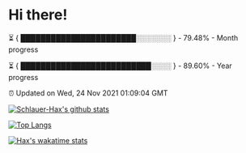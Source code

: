 # Hi there!

⏳ { ███████████████████████░░░░░░░ } - 79.48% - Month progress

⏳ { ██████████████████████████░░░░ } - 89.60% - Year progress

⏰ Updated on Wed, 24 Nov 2021 01:09:04 GMT


[![Schlauer-Hax's github stats](https://github-readme-stats.vercel.app/api?username=Schlauer-Hax&show_icons=true&theme=dark&count_private=true)](https://github.com/Schlauer-Hax)


[![Top Langs](https://github-readme-stats.vercel.app/api/top-langs/?username=Schlauer-Hax&layout=compact&theme=dark)](https://github.com/Schlauer-Hax?tab=repositories)


[![Hax's wakatime stats](https://github-readme-stats.vercel.app/api/wakatime?username=Hax&theme=dark)](https://wakatime.com/@Hax)

